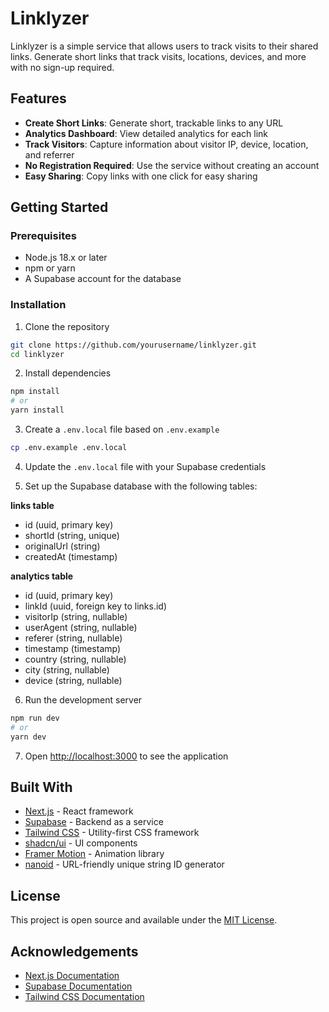 # Linklyzer

Linklyzer is a simple service that allows users to track visits to their shared links. Generate short links that track visits, locations, devices, and more with no sign-up required.

## Features

- **Create Short Links**: Generate short, trackable links to any URL
- **Analytics Dashboard**: View detailed analytics for each link
- **Track Visitors**: Capture information about visitor IP, device, location, and referrer
- **No Registration Required**: Use the service without creating an account
- **Easy Sharing**: Copy links with one click for easy sharing

## Getting Started

### Prerequisites

- Node.js 18.x or later
- npm or yarn
- A Supabase account for the database

### Installation

1. Clone the repository
```bash
git clone https://github.com/yourusername/linklyzer.git
cd linklyzer
```

2. Install dependencies
```bash
npm install
# or
yarn install
```

3. Create a `.env.local` file based on `.env.example`
```bash
cp .env.example .env.local
```

4. Update the `.env.local` file with your Supabase credentials

5. Set up the Supabase database with the following tables:

**links table**
- id (uuid, primary key)
- shortId (string, unique)
- originalUrl (string)
- createdAt (timestamp)

**analytics table**
- id (uuid, primary key)
- linkId (uuid, foreign key to links.id)
- visitorIp (string, nullable)
- userAgent (string, nullable)
- referer (string, nullable)
- timestamp (timestamp)
- country (string, nullable)
- city (string, nullable)
- device (string, nullable)

6. Run the development server
```bash
npm run dev
# or
yarn dev
```

7. Open [http://localhost:3000](http://localhost:3000) to see the application

## Built With

- [Next.js](https://nextjs.org/) - React framework
- [Supabase](https://supabase.io/) - Backend as a service
- [Tailwind CSS](https://tailwindcss.com/) - Utility-first CSS framework
- [shadcn/ui](https://ui.shadcn.com/) - UI components
- [Framer Motion](https://www.framer.com/motion/) - Animation library
- [nanoid](https://github.com/ai/nanoid) - URL-friendly unique string ID generator

## License

This project is open source and available under the [MIT License](LICENSE).

## Acknowledgements

- [Next.js Documentation](https://nextjs.org/docs)
- [Supabase Documentation](https://supabase.io/docs)
- [Tailwind CSS Documentation](https://tailwindcss.com/docs)
